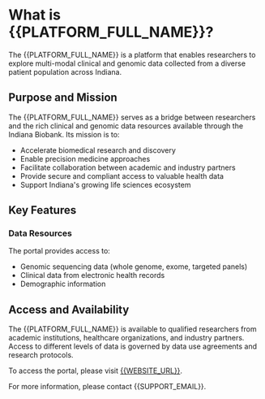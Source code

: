 # What is {{PLATFORM_FULL_NAME}}?

The {{PLATFORM_FULL_NAME}} is a platform that enables researchers to explore multi-modal clinical and genomic data collected from a diverse patient population across Indiana.

## Purpose and Mission

The {{PLATFORM_FULL_NAME}} serves as a bridge between researchers and the rich clinical and genomic data resources available through the Indiana Biobank. Its mission is to:

- Accelerate biomedical research and discovery
- Enable precision medicine approaches
- Facilitate collaboration between academic and industry partners
- Provide secure and compliant access to valuable health data
- Support Indiana's growing life sciences ecosystem

## Key Features

### Data Resources

The portal provides access to:

- Genomic sequencing data (whole genome, exome, targeted panels)
- Clinical data from electronic health records
- Demographic information

## Access and Availability

The {{PLATFORM_FULL_NAME}} is available to qualified researchers from academic institutions, healthcare organizations, and industry partners. Access to different levels of data is governed by data use agreements and research protocols.

To access the portal, please visit [{{WEBSITE_URL}}]({{WEBSITE_URL}}). 

For more information, please contact {{SUPPORT_EMAIL}}.
